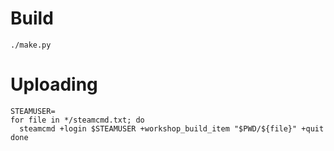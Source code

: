 # Build

`./make.py`

# Uploading

```
STEAMUSER=
for file in */steamcmd.txt; do
  steamcmd +login $STEAMUSER +workshop_build_item "$PWD/${file}" +quit
done
```

